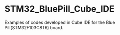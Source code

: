 # STM32_BluePill_Cube_IDE
Examples of codes developed in Cube IDE for the Blue Pill(STM32F103C8T6) board.
